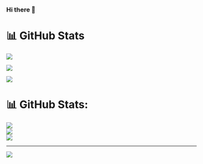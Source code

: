 ### Hi there 👋



# 📊 GitHub Stats
![](https://github-readme-stats.vercel.app/api?username=arupadhyay25&theme=react&hide_border=false&include_all_commits=true&count_private=false)<br/>

![](https://github-readme-streak-stats.herokuapp.com/?user=arupadhyay25&theme=react&hide_border=false)<br/>

![](https://github-readme-stats.vercel.app/api/top-langs/?username=arupadhyay25&theme=react&hide_border=false&include_all_commits=true&count_private=false&layout=compact)
# 📊 GitHub Stats:
![](https://github-readme-stats.vercel.app/api?username=arupadhyay25&theme=dark&hide_border=true&include_all_commits=true&count_private=true)<br/>
![](https://github-readme-streak-stats.herokuapp.com/?user=arupadhyay25&theme=dark&hide_border=true)<br/>
![](https://github-readme-stats.vercel.app/api/top-langs/?username=arupadhyay25&theme=dark&hide_border=true&include_all_commits=true&count_private=true&layout=compact)

---
[![](https://visitcount.itsvg.in/api?id=arupadhyay25&icon=0&color=0)](https://visitcount.itsvg.in)

